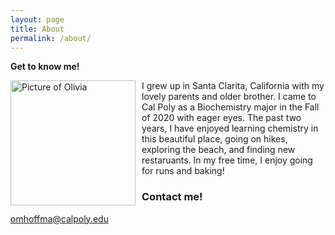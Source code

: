 ```yaml
---
layout: page
title: About
permalink: /about/
---
```


**Get to know me!**

<img src="{{site.baseurl}}/images/head.JPG" alt="Picture of Olivia" width="200" style="float: left; margin-top: 0px; margin-right: 10px" /> 
I grew up in Santa Clarita, California with my lovely parents and older brother. I came to Cal Poly as a Biochemistry major in the Fall of 2020 with eager eyes. The past two years, I have enjoyed learning chemistry in this beautiful place, going on hikes, exploring the beach, and finding new restaruants. In my free time, I enjoy going for runs and baking!

### Contact me!

[omhoffma@calpoly.edu](mailto:omhoffma@calpoly.edu)
